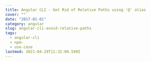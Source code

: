 ```yaml
---
title: Angular CLI - Get Rid of Relative Paths using '@' alias
cover: ""
date: "2017-01-01"
category: angular
slug: angular-cli-avoid-relative-paths
tags:
  - angular-cli
  - npm-
  - use-case
lastmod: 2021-04-29T11:32:09.599Z
---
```

<!--stackedit_data:
eyJoaXN0b3J5IjpbMTc1NTI4NjYzMl19
-->